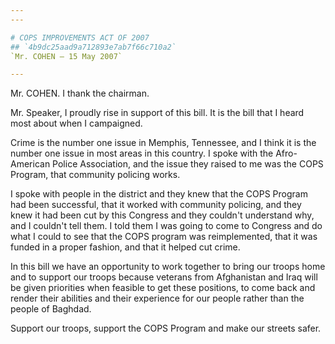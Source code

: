 ```yaml
---
---

# COPS IMPROVEMENTS ACT OF 2007
## `4b9dc25aad9a712893e7ab7f66c710a2`
`Mr. COHEN — 15 May 2007`

---
```



Mr. COHEN. I thank the chairman.

Mr. Speaker, I proudly rise in support of this bill. It is the bill 
that I heard most about when I campaigned.

Crime is the number one issue in Memphis, Tennessee, and I think it 
is the number one issue in most areas in this country. I spoke with the 
Afro-American Police Association, and the issue they raised to me was 
the COPS Program, that community policing works.

I spoke with people in the district and they knew that the COPS 
Program had been successful, that it worked with community policing, 
and they knew it had been cut by this Congress and they couldn't 
understand why, and I couldn't tell them. I told them I was going to 
come to Congress and do what I could to see that the COPS program was 
reimplemented, that it was funded in a proper fashion, and that it 
helped cut crime.

In this bill we have an opportunity to work together to bring our 
troops home and to support our troops because veterans from Afghanistan 
and Iraq will be given priorities when feasible to get these positions, 
to come back and render their abilities and their experience for our 
people rather than the people of Baghdad.

Support our troops, support the COPS Program and make our streets 
safer.
